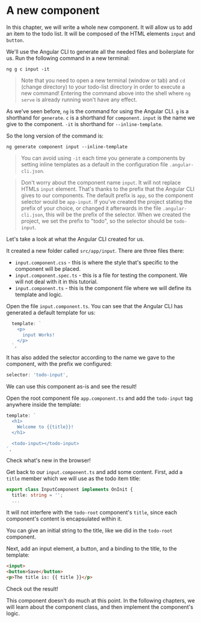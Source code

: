 # A new component

In this chapter, we will write a whole new component. It will allow us to add an item to the todo list. It will be composed of the HTML elements `input` and `button`.

We'll use the Angular CLI to generate all the needed files and boilerplate for us. Run the following command in a new terminal:

```
ng g c input -it
```

> Note that you need to open a new terminal (window or tab) and `cd` (change
> directory) to your todo-list directory in order to execute a new command!
> Entering the command above into the shell where `ng serve` is already running
> won't have any effect.

As we've seen before, `ng` is the command for using the Angular CLI. `g` is a shorthand for `generate`. `c` is a shorthand for `component`. `input` is the name we give to the component. `-it` is shorthand for `--inline-template`.

So the long version of the command is:

```
ng generate component input --inline-template
```

> You can avoid using `-it` each time you generate a components by setting inline templates as a default in the configuration file `.angular-cli.json`.

> Don't worry about the component name `input`. It will not replace HTMLs `input` element. That's thanks to the prefix that the Angular CLI gives to our components. The default prefix is `app`, so the component selector would be `app-input`. If you've created the project stating the prefix of your choice, or changed it afterwards in the file `.angular-cli.json`, this will be the prefix of the selector. When we created the project, we set the prefix to "todo", so the selector should be `todo-input`.

Let's take a look at what the Angular CLI created for us.

It created a new folder called `src/app/input`. There are three files there:

* `input.component.css` - this is where the style that's specific to the component will be placed.
* `input.component.spec.ts` - this is a file for testing the component. We will not deal with it in this tutorial.
* `input.component.ts` - this is the component file where we will define its template and logic.

Open the file `input.component.ts`. You can see that the Angular CLI has generated a default template for us:

```typescript
  template: `
    <p>
      input Works!
    </p>
  `,
```

It has also added the selector according to the name we gave to the component, with the prefix we configured:

```typescript
selector: 'todo-input',
```

We can use this component as-is and see the result!

Open the root component file `app.component.ts` and add the `todo-input` tag anywhere inside the template:

```typescript
template: `
  <h1>
    Welcome to {{title}}!
  </h1>

  <todo-input></todo-input>
`,
```

Check what's new in the browser!

Get back to our `input.component.ts` and add some content. First, add a `title` member which we will use as the todo item title:

```typescript
export class InputComponent implements OnInit {
  title: string = '';
  ...
```

It will not interfere with the `todo-root` component's `title`, since each component's content is encapsulated within it.

You can give an initial string to the title, like we did in the `todo-root` component.

Next, add an input element, a button, and a binding to the title, to the template:

```html
<input>
<button>Save</button>
<p>The title is: {{ title }}</p>
```

Check out the result!

This component doesn't do much at this point. In the following chapters, we will learn about the component class, and then implement the component's logic.

